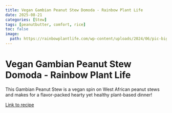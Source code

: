 ```yaml
---
title: Vegan Gambian Peanut Stew Domoda - Rainbow Plant Life
date: 2025-08-21
categories: [Stew]
tags: [peanutbutter, comfort, rice]
toc: false
image:
  path: https://rainbowplantlife.com/wp-content/uploads/2024/06/pic-big-vegan-flavor.jpg
---
```


  # Vegan Gambian Peanut Stew Domoda - Rainbow Plant Life

  This Gambian Peanut Stew is a vegan spin on West African peanut stews and makes for a flavor-packed hearty yet healthy plant-based dinner!

  [Link to recipe](https://rainbowplantlife.com/vegan-west-african-peanut-stew/)

  